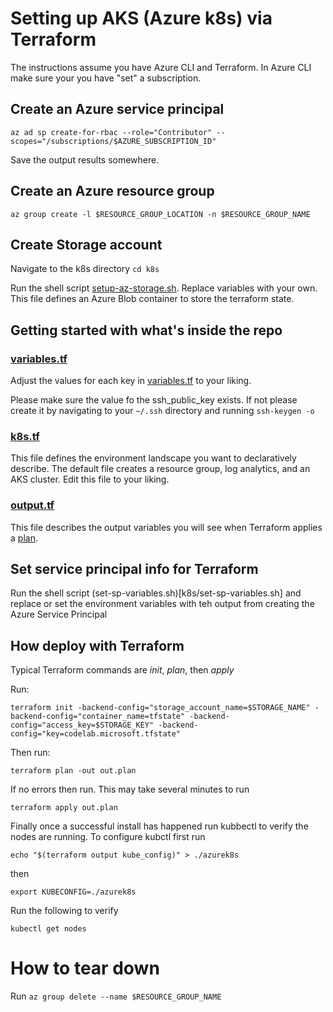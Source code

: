# Setting up AKS (Azure k8s) via Terraform
The instructions assume you have Azure CLI and Terraform. In Azure CLI make sure your you have "set" a subscription.

## Create an Azure service principal
```
az ad sp create-for-rbac --role="Contributor" --scopes="/subscriptions/$AZURE_SUBSCRIPTION_ID"
```
Save the output results somewhere.

## Create an Azure resource group
```
az group create -l $RESOURCE_GROUP_LOCATION -n $RESOURCE_GROUP_NAME
```

## Create Storage account 
Navigate to the k8s directory ```cd k8s```

Run the shell script [setup-az-storage.sh](k8s/setup-az-storage.sh). Replace variables with your own. This file defines an Azure Blob container to store the terraform state.

## Getting started with what's inside the repo
### [variables.tf](k8s/variables.tf)
Adjust the values for each key in [variables.tf](k8s/variables.tf) to your liking. 

Please make sure the value fo the ssh_public_key exists. If not please create it by navigating to your ```~/.ssh``` directory and running ```ssh-keygen -o```

### [k8s.tf](k8s/k8s.tf)
This file defines the environment landscape you want to declaratively describe. The default file creates a resource group, log analytics, and an AKS cluster. Edit this file to your liking.

### [output.tf](k8s/output.tf)
This file describes the output variables you will see when Terraform applies a [plan](https://www.terraform.io/docs/configuration/outputs.html).


## Set service principal info for Terraform
Run the shell script (set-sp-variables.sh)[k8s/set-sp-variables.sh] and replace or set the environment variables with teh output from creating the Azure Service Principal

## How deploy with Terraform

Typical Terraform commands are _init_, _plan_, then _apply_

Run:

```
terraform init -backend-config="storage_account_name=$STORAGE_NAME" -backend-config="container_name=tfstate" -backend-config="access_key=$STORAGE_KEY" -backend-config="key=codelab.microsoft.tfstate"
```

Then run:

```
terraform plan -out out.plan
```

If no errors then run. This may take several minutes to run
```
terraform apply out.plan
```

Finally once a successful install has happened run kubbectl to verify the nodes are running. To configure kubctl first run

```
echo "$(terraform output kube_config)" > ./azurek8s
```
then 
```
export KUBECONFIG=./azurek8s
```
Run the following to verify 
```
kubectl get nodes
```
# How to tear down 
Run ```az group delete --name $RESOURCE_GROUP_NAME```